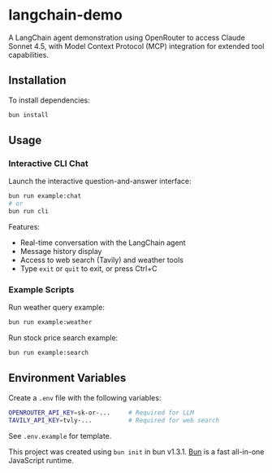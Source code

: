 # langchain-demo

A LangChain agent demonstration using OpenRouter to access Claude Sonnet 4.5, with Model Context Protocol (MCP) integration for extended tool capabilities.

## Installation

To install dependencies:

```bash
bun install
```

## Usage

### Interactive CLI Chat

Launch the interactive question-and-answer interface:

```bash
bun run example:chat
# or
bun run cli
```

Features:
- Real-time conversation with the LangChain agent
- Message history display
- Access to web search (Tavily) and weather tools
- Type `exit` or `quit` to exit, or press Ctrl+C

### Example Scripts

Run weather query example:
```bash
bun run example:weather
```

Run stock price search example:
```bash
bun run example:search
```

## Environment Variables

Create a `.env` file with the following variables:

```bash
OPENROUTER_API_KEY=sk-or-...     # Required for LLM
TAVILY_API_KEY=tvly-...          # Required for web search
```

See `.env.example` for template.

This project was created using `bun init` in bun v1.3.1. [Bun](https://bun.com) is a fast all-in-one JavaScript runtime.
